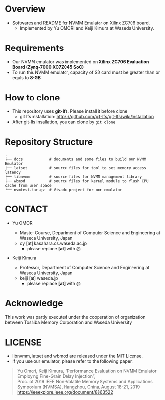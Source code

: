 # Overview
- Softwares and README for NVMM Emulator on Xilinx ZC706 board.
  - Implemented by Yu OMORI and Keiji Kimura at Waseda University.

# Requirements
- Our NVMM emulator was implemented on **Xilinx ZC706 Evaluation Board (Zynq-7000 XC7Z045 SoC)**
- To run this NVMM emulator, capacity of SD card must be greater than or equls to **8-GB**


# How to clone
- This repository uses **git-lfs**. Please install it before clone
  - git lfs installation: https://github.com/git-lfs/git-lfs/wiki/Installation
- After git-lfs insallation, you can clone by ```git clone```



# Repository Structure
```
.
├── docs            # documents and some files to build our NVMM Emulator
├── latset          # source files for tool to set memory access latency
├── libnvmm         # source files for NVMM management library
├── wbmod           # source files for kernel module to flush CPU cache from user space
└── nvmtest.tar.gz  # Vivado project for our emulator
```

# CONTACT
- Yu OMORI
  - Master Course, Department of Computer Science and Engineering at Waseda University, Japan
  - oy [at] kasahara.cs.waseda.ac.jp
    - please replace **[at]** with @

- Keiji Kimura
  - Professor, Department of Computer Science and Engineering at Waseda University, Japan
  - keiji [at] waseda.jp
    - please replace **[at]** with @


# Acknowledge
This work was partly executed under the cooperation of organization between Toshiba Memory Corporation and Waseda University.

# LICENSE
- libnvmm, latset and wbmod are released under the MIT License.
- If you use our emulator, please refer to the following paper:  
>  Yu Omori, Keiji Kimura, “Performance Evaluation on NVMM Emulator Employing Fine-Grain Delay Injection”,  
>  Proc. of 2019 IEEE Non-Volatile Memory Systems and Applications Symposium (NVMSA),  Hangzhou, China, August 18-21, 2019  
>  https://ieeexplore.ieee.org/document/8863522

